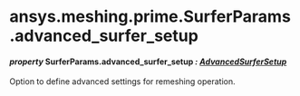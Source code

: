 # ansys.meshing.prime.SurferParams.advanced_surfer_setup

#### *property* SurferParams.advanced_surfer_setup *: [AdvancedSurferSetup](ansys.meshing.prime.AdvancedSurferSetup.md#ansys.meshing.prime.AdvancedSurferSetup)*

Option to define advanced settings for remeshing operation.

<!-- !! processed by numpydoc !! -->
